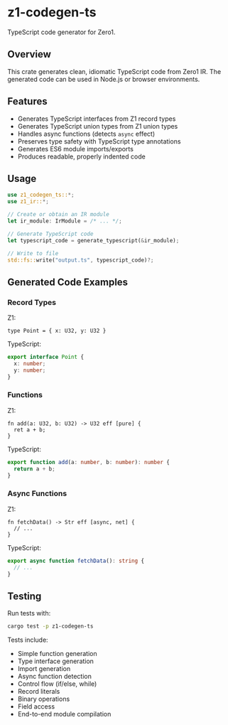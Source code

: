 # z1-codegen-ts

TypeScript code generator for Zero1.

## Overview

This crate generates clean, idiomatic TypeScript code from Zero1 IR. The generated code can be used in Node.js or browser environments.

## Features

- Generates TypeScript interfaces from Z1 record types
- Generates TypeScript union types from Z1 union types
- Handles async functions (detects `async` effect)
- Preserves type safety with TypeScript type annotations
- Generates ES6 module imports/exports
- Produces readable, properly indented code

## Usage

```rust
use z1_codegen_ts::*;
use z1_ir::*;

// Create or obtain an IR module
let ir_module: IrModule = /* ... */;

// Generate TypeScript code
let typescript_code = generate_typescript(&ir_module);

// Write to file
std::fs::write("output.ts", typescript_code)?;
```

## Generated Code Examples

### Record Types

Z1:
```z1
type Point = { x: U32, y: U32 }
```

TypeScript:
```typescript
export interface Point {
  x: number;
  y: number;
}
```

### Functions

Z1:
```z1
fn add(a: U32, b: U32) -> U32 eff [pure] {
  ret a + b;
}
```

TypeScript:
```typescript
export function add(a: number, b: number): number {
  return a + b;
}
```

### Async Functions

Z1:
```z1
fn fetchData() -> Str eff [async, net] {
  // ...
}
```

TypeScript:
```typescript
export async function fetchData(): string {
  // ...
}
```

## Testing

Run tests with:

```bash
cargo test -p z1-codegen-ts
```

Tests include:
- Simple function generation
- Type interface generation
- Import generation
- Async function detection
- Control flow (if/else, while)
- Record literals
- Binary operations
- Field access
- End-to-end module compilation

